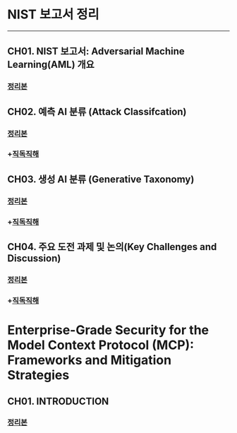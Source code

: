 # NIST 보고서 정리
---
## CH01. NIST 보고서: Adversarial Machine Learning(AML) 개요
### [정리본](https://github.com/presyeont/Adversarial_Machine_Learning/blob/main/ch01.md)

## CH02. 예측 AI 분류 (Attack Classifcation)
### [정리본](https://github.com/presyeont/Adversarial_Machine_Learning/blob/main/ch02.md )
### +[직독직해](https://github.com/presyeont/Adversarial_Machine_Learning/blob/main/ch02직독직해.md)

## CH03. 생성 AI	분류 (Generative Taxonomy)
### [정리본](https://github.com/presyeont/Adversarial_Machine_Learning/blob/main/ch03.md)
### +[직독직해](https://github.com/presyeont/Adversarial_Machine_Learning/blob/main/ch03직독직해.md)

## CH04. 주요 도전 과제 및 논의(Key Challenges and Discussion)
### [정리본](https://github.com/presyeont/Adversarial_Machine_Learning/blob/main/ch04.md)
### +[직독직해](https://github.com/presyeont/Adversarial_Machine_Learning/blob/main/ch04직독직해.md)

# Enterprise-Grade Security for the Model Context Protocol (MCP): Frameworks and Mitigation Strategies
## CH01. INTRODUCTION
### [정리본](https://github.com/presyeont/Adversarial_Machine_Learning/blob/main/MCP01.md)
